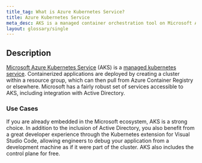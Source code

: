 ```yaml
---
title_tag: What is Azure Kubernetes Service?
title: Azure Kubernetes Service
meta_desc: AKS is a managed container orchestration tool on Microsoft Azure, allowing for the deployment and automated management of containerized applications.
layout: glossary/single
---
```


## Description

[Microsoft Azure Kubernetes Service](https://azure.microsoft.com/en-us/services/kubernetes-service/) (AKS) is a [managed kubernetes service](/learn/glossary/managed-kubernetes/). Containerized applications are deployed by creating a cluster within a resource group, which can then pull from Azure Container Registry or elsewhere. Microsoft has a fairly robust set of services accessible to AKS, including integration with Active Directory.

### Use Cases

If you are already embedded in the Microsoft ecosystem, AKS is a strong choice. In addition to the inclusion of Active Directory, you also benefit from a great developer experience through the Kubernetes extension for Visual Studio Code, allowing engineers to debug your application from a development machine as if it were part of the cluster. AKS also includes the control plane for free.
